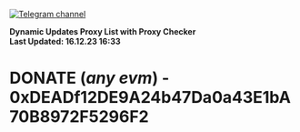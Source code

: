 [![Telegram channel](https://img.shields.io/endpoint?url=https://runkit.io/damiankrawczyk/telegram-badge/branches/master?url=https://t.me/n4z4v0d)](https://t.me/n4z4v0d) 

**Dynamic Updates Proxy List with Proxy Checker**  
**Last Updated: 16.12.23 16:33**

# DONATE (_any evm_) - 0xDEADf12DE9A24b47Da0a43E1bA70B8972F5296F2
